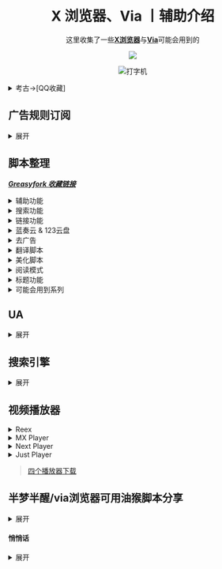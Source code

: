 <div align="center">

# X 浏览器、Via 丨辅助介绍

这里收集了一些[**X浏览器**](https://www.xbext.com/)与[**Via**](https://viayoo.com/)可能会用到的

<!-- -->
![](https://moe-counter.glitch.me/get/@daidai0912?theme=rule34)

![打字机](https://cdn.jsdelivr.net/gh/Daidai0912/Dai_dai@master/picture/呆呆.svg)
<!-- -->
</div>

[lanzou]: https://cdn.jsdelivr.net/gh/Daidai0912/Dai_dai@master/picture/lanzou.png
[123pan]: https://cdn.jsdelivr.net/gh/Daidai0912/Dai_dai@master/picture/123.png
[github]: https://cdn.jsdelivr.net/gh/Daidai0912/Dai_dai@master/picture/github.png
[gitee]: https://cdn.jsdelivr.net/gh/Daidai0912/Dai_dai@master/picture/gitee.png

<details>
  <summary>考古->[QQ收藏]</summary>

  ### [QQ收藏](https://sharechain.qq.com/a5a372bae6710cac84a1554022378a57)

  >1. [广告拦截 规则链接](https://sharechain.qq.com/e285d2e8a19bd1a23c83854cf2a2d635)
  >
  >2. [油猴脚本](https://sharechain.qq.com/e00299f56e45d6b88c7adb7590b2b5cf)
  >
  >3. [UA](https://sharechain.qq.com/28387ea1c3f830bd7eb54f682da77555)
  >
  >4. [搜索引擎](https://sharechain.qq.com/d12dde407b967a216288ac617b1ce357)
  >
  >5. [仅供学习丨去白名单版本](https://sharechain.qq.com/b0289cc3828734d4578da4e1761b3c2f)
  >
  >6. [推荐视频播放器](https://sharechain.qq.com/91331525df07ff61d051cfafa4ef89ab)
</details>

## 广告规则订阅
<details>
  <summary> 展开 </summary>

  个人推荐：`ABP Merge Rules`(或:`AdRules AdBlock List 精简版`) + `乘风 视频规则` + `去除APP下载提示` + `Ad-J`

  * AdRules AdBlock List 精简版 `(3w+丨在中国地区屏蔽广告的列表)` <sup>[主页](https://github.com/Cats-Team/AdRules)

    ```
    https://bitbucket.org/hacamer/adrules/raw/main/adblock_lite.txt
    ```
  * AdRulesAdBlock List `(16w+丨包含 '精简版'，在中国地区屏蔽广告的列表)` <sup>[主页](https://github.com/Cats-Team/AdRules)
    ```
    https://bitbucket.org/hacamer/adrules/raw/main/adblock.txt
    ```
  * 乘风广告规则 `(1000+丨可能有点误杀....)` <sup>[主页](https://github.com/xinggsf/Adblock-Plus-Rule)
    ```
    https://cdn.jsdelivr.net/gh/xinggsf/Adblock-Plus-Rule@master/rule.txt
    ```
  * 乘风视频规则 `(200 丨如名, 专针对视频网站作出的规则)` <sup>[主页](https://github.com/xinggsf/Adblock-Plus-Rule)
    ```
    https://cdn.jsdelivr.net/gh/xinggsf/Adblock-Plus-Rule@master/mv.txt
    ```
  * ABPMerge Rules `(5w+丨广告拦截规则合并)` <sup>[主页](https://github.com/damengzhu/abpmerge)
    ```
    https://gitea.com/lemon399/AdRules/raw/branch/main/abpmerge.txt
    ```
  * 去除 APP 下载提示 `(1000+丨去 APP 下载提示规则)`  <sup>[主页](https://github.com/Noyllopa/NoAppDownload)
    ```
    https://cdn.jsdelivr.net/gh/Noyllopa/NoAppDownload@master/NoAppDownload.txt
    ```
  * Ad-J `(300+丨 jk278 的自用移动端去广告规则, 常用网站精选)`  <sup>[主页](https://github.com/jk278/Ad-J/blob)
    ```
    https://gcore.jsdelivr.net/gh/jk278/Ad-J/Ad-J.txt
    ```
<div align="center">
  <p><sub> X浏览器导入方式 </sub></p>
  <sup> 设置 » 广告拦截 » 规则文件 » (右上角) 导入 » 从网址导入 » (填写该链接后) 点击导入 </div>

  ![X 浏览器](https://cdn.jsdelivr.net/gh/Daidai0912/Dai_dai@master/picture/X浏览器规则文件_压缩.webp)

<div align="center">
  <p><sub> Via导入方式 </sub></p>
  <sup> 设置 » 通用 » 广告拦截 » 规则订阅 » (右上角)+号 » (填写该链接后) 确定 » 勾选规则 » (右上角) 更新 </div>

  ![Via](https://cdn.jsdelivr.net/gh/Daidai0912/Dai_dai@master/picture/via规则订阅_压缩.webp)

</details>

## 脚本整理
 ***[Greasyfork 收藏链接](https://greasyfork.org/zh-CN/scripts?set=589091)***
 <details>
  <summary> 辅助功能 </summary>

  `更多详细请看脚本作者介绍和脚本具体功能`

1.[屏幕边缘下拉刷新](https://greasyfork.org/scripts/462927)

  - 脚本内可修改下拉距离

  - 记得关闭𝗫浏览器自带的下拉刷新：`手势设置`中 
<hr>

2.𝐛𝐢𝐥𝐢𝐛𝐢𝐥𝐢网页版优化

  - [bilibili 移动端 Lite](https://greasyfork.org/zh-CN/scripts/468246)
    - B站移动端网页推荐视频直接看

  - [bilibili 移动端](https://greasyfork.org/zh-CN/scripts/490548)
    -  需要为网站设置桌面UA(关闭桌面模式,仅设置桌面UA)
    -  不登录看完整评论请使用 [Bilibili - 在未登录的情况下照常加载评论](https://greasyfork.org/zh-CN/scripts/473498)
    -  不登录试用最高画质使用 [Bilibili - 在未登录的情况下自动并无限试用最高画质](https://greasyfork.org/zh-CN/scripts/467511)
    -  不登录的情况下看B站视频时不再被自动暂停视频及要求登录账号 [Bilibili - 防止视频被自动暂停及弹出登录窗口](https://greasyfork.org/zh-CN/scripts/467474)
<hr>

3.[CSDN直接复制](https://greasyfork.org/scripts/458601)

 - 自动展开全部内容，免登录复制，去除广告，增加搜索框
<hr>

4.[移动端 百度系优化](https://greasyfork.org/scripts/418349)

  - 贴吧直接看评论.....等

  - 百度搜索“禁止自动播放视频”,去广告
<hr>

5.[东方永动机(支持𝟗𝟎%网站自动翻页,拼接下一页)](https://greasyfork.org/scripts/438684)

  - 安装脚本后请打开[配置文件](https://hoothin.github.io/UserScripts/Pagetual)设置`可能需要梯子`
<hr>

6.[在右侧增加滚动条](https://greasyfork.org/scripts/465037)

  - Via自带`无法关闭`
  - X浏览器:`基本设置`->`禁用快速滚动滑块`
<hr>

7.[简繁自由切换](https://greasyfork.org/scripts/24300)

  - 自动将网页文字转换为 简体/繁体

  - 安装脚本后刷新页面,设置页面就出现了 
<hr>

8.快捷回到顶部/底部 

  - [点击置顶(长按置底)](https://greasyfork.org/scripts/462920)

    - 在页面最下方中心位置生成一个向上的箭头按钮,长按可回到底部
    - 有动画效果

  - [滚动到顶部或底部按钮](https://greasyfork.org/scripts/461172)

    - 在网页右下角`脚本内可修改位置`添加一个“顶部”的文字按钮,根据下滑改变为“顶部”`红色`与“底部”`蓝色`
    - 无动画,瞬间置顶
<hr>

9.[网页加速器](https://www.youxiaohou.com/tool/install-instantpage.html)

  - 加速你打开链接的速度`不确定是否在手机上有用`
<hr>

10.记录页面位置 

  - [记录页面滚动](https://greasyfork.org/scripts/483745) 酷安[@耗子Sky](https://www.coolapk.com/u/1166187)

  - [我看到哪里啦?!](https://greasyfork.org/scripts/393042)

  - 让页面重新滚到上次阅读的位置 
<hr>

11.[知乎修改器移动版](https://greasyfork.org/scripts/488508)

  - 对于网页版知乎的各种增强优化
<hr>

12.Github汉化 

  - [GitHub中文化插件](https://greasyfork.org/scripts/435208)`推荐`

  - [GitHub汉化插件](https://greasyfork.org/scripts/407485)
<hr>

13.以图搜图

  - [工具栏打开“以图搜图”,然后直接点击图片即可](https://greasyfork.org/scripts/480713)

  - [长按图片后出现选择框,点击后可选择搜图方式,点击空白处或退出则消失](https://greasyfork.org/zh-CN/scripts/491146)

    - 𝑉𝑖𝑎自带`长按图片后有以图搜图功能`
    - 𝗫浏览器可以考虑用`不是很好用`
<hr>

14.[防止未经授权的自动复制](https://greasyfork.org/scripts/461625)

  - 只允许网页长按复制内容,防止一些毒瘤网站自动往剪贴板写入内容 
<hr>

15.[Mactype助手](https://greasyfork.org/scripts/436451)

  - 可以让浏览器文字拥有媲美MacOS系统字体渲染效果,可以无缝调节网页上文字的粗细 
<hr>

16.[中英文之间加空白](https://greasyfork.org/scripts/470865)

  - 自动替你在网页中所有的中文字和半形的英文、数字、符号之间插入空白，让文字变得美观好看。
<hr>

17.[YouTubo画质更改按钮(移动/桌面)](https://greasyfork.org/scripts/477219)

  - 在视频下方添加画质更改按钮,方便一键切换

<img width="200%" src="https://shp.qpic.cn/collector/3042839226/41227680-93bb-4d63-af82-f9845c8bf099/0" /><br/>
</details>

<details>
  <summary> 搜索功能 </summary>

   `在各大搜索引擎顶部展示快捷其他搜索引擎, 快捷切换`

1.[聚合搜索引擎切换](https://greasyfork.org/scripts/462130)`推荐`

  - 在屏幕最上方有一排引擎供快捷切换,展开后支持快捷搜索其他网站

  - 脚本内修改简单
<hr>

2.[all-search全搜,搜索引擎快捷跳转,支持任意网站展示](https://greasyfork.org/scripts/397993)

  - 脚本是有完整的设置页面

  - 观感舒服,操作华丽,修改复杂
<hr>

3.[一键切换搜索](https://greasyfork.org/scripts/476606)

  - 在屏幕左侧中心偏上有较小的侧边栏

  - 不影响观感和操作,脚本内修改简单
<hr>

4.[搜索引擎切换器2(侧栏版)](https://greasyfork.org/zh-CN/scripts/489235)

  - 在屏幕左侧中心有较小的侧边栏,点击可展开

  - 不影响观感和操作,脚本内修改简单

<img width="200%" src="https://shp.qpic.cn/collector/3042839226/41227680-93bb-4d63-af82-f9845c8bf099/0" /><br/>
</details>

<details>
  <summary> 链接功能 </summary>

  `将网页的文本转为超链接,又或者是自动跳转重定向...`

1.[External Link Auto Redirect(Direct Link) --- 外部链接自动重定向](https://greasyfork.org/zh-CN/scripts/462796)

  - 单击包含重定向URL的链接时,直接重定向到真实URL

  - 通用规则,无需自行添加(但有小部分按钮误杀,点击无效果)
<hr>

2.[redirect外链跳转](https://greasyfork.org/scripts/416338)

  - 酷安,贴吧,知乎一系列.的外部链接,自动跳转,规则简单
<hr>

3.[Open the F**king URL Right Now](https://greasyfork.org/zh-CN/scripts/412612)

  - 自动跳转某些网站不希望用户直达的外链
<hr>

4.[anti-redirect --- 反重定向](https://greasyfork.org/scripts/11915)

  - 去除各搜索引擎/常用网站的重定向
<hr>

5.[链接助手](https://greasyfork.org/scripts/464541)

  - 可对单个网站自定义链接规则在新标签页中打开

  - 文本链接转为超链接...等
<hr>

6.让网页中的文字链接变为可点击

  - [Linkify Plus Plus](https://greasyfork.org/scripts/4255)`推荐`

  - [Text To link](https://mirror.ghproxy.com/https://raw.githubusercontent.com/lkytal/GM/master/linkMix.user.js)

  - [测试链接是否可直接点击的网址](https://rawgit.com/eight04/linkify-plus-plus/master/demo/demo.html)
<hr>

7.[链接地址洗白白](https://greasyfork.org/scripts/373270)

  - 把链接地址缩减至最短可用状态,并复制到剪切板

  - 在网页底部中间,有一个按钮,用来呼出面板
<hr>

8.[短链生成](https://greasyfork.org/zh-CN/scripts/492351)

  - 打开脚本菜单,点击生成"短链按钮"即可将当前网址转为短链,并自动复制到剪贴板

<img width="200%" src="https://shp.qpic.cn/collector/3042839226/41227680-93bb-4d63-af82-f9845c8bf099/0" /><br/>
</details>

<details>
  <summary> 蓝奏云 & 123云盘 </summary>

  `结果还是专门为蓝奏云和123整了个分类....`

1.[蓝奏云重定向+记住密码](https://greasyfork.org/zh-CN/scripts/488847)

  - 将所有蓝奏云链接重定向至同一蓝奏云网站

  - 自动记住并填写过密码的蓝奏云链接(脚本菜单可查看或管理)

  - 绕过下载APK提示"请先开通会员"

  - 自动下载文件

---

2.[蓝奏云自动点击下载，直接下载 apk 文件，记住分享密码自动填写](https://greasyfork.org/zh-CN/scripts/489281)

  - 如名，与[蓝奏云重定向+记住密码](https://greasyfork.org/zh-CN/scripts/488847)择其一即可

---

3.[123盘自动填写提取码](https://greasyfork.org/zh-CN/scripts/489660)

  - 自动提取123云盘分享链接的提取码,并进行填写

  - 测试链接：
    - [https://www.123pan.com/s/YHGHjv-bUJC密码rAj2](https://www.123pan.com/s/YHGHjv-bUJC密码rAj2)
    - https://www.123pan.com/s/YHGHjv-bUJC?pwd=rAj2

  - 修改自[cccc-l佬](https://greasyfork.org/zh-CN/users/1243513-cccc-l)的 [123网盘自动填写提取码-关闭广告](https://greasyfork.org/zh-CN/scripts/484314)与[123网盘复制分享链接时带pwd=提取码](https://greasyfork.org/zh-CN/scripts/484313)

<img width="200%" src="https://shp.qpic.cn/collector/3042839226/41227680-93bb-4d63-af82-f9845c8bf099/0" /><br/>
</details>

<details>
  <summary> 去广告 </summary>

  `字面意思`

1.[搜索引擎去广告](https://greasyfork.org/scripts/437351)

  - 谷歌百度搜狗神马必应头条搜索去广告
<hr>

2.YouTube
  - [YouTube去广告](https://greasyfork.org/scripts/459541)
    - 这是一个去除YouTube广告的脚本，轻量且高效，它能丝滑的去除界面广告和视频广告，包括6s广告。
  - [YouTube视频&音乐&儿童广告拦截](https://greasyfork.org/zh-CN/scripts/480192)
    - 拦截所有youtube视频广告，音乐播放广告，儿童视频广告，不留白，不闪屏，无感，体验第一。 已适配移动端，支持自定义拦截,添加影视频道
    - 搜索框输入 2333 可以打开设置界面
<hr>

3.[123云盘去广告](https://greasyfork.org/zh-CN/scripts/489252)

  - 123网盘去广告,并将下载文件按钮移动到底部

<img width="200%" src="https://shp.qpic.cn/collector/3042839226/41227680-93bb-4d63-af82-f9845c8bf099/0" /><br/>
</details>

<details>
  <summary> 翻译脚本 </summary>

  `翻译网页内容的脚本，除第4个与第5个,其他均可在Github上运行`

1.[Immersive-translate --- 沉浸式翻译](https://download.immersivetranslate.com/immersive-translate.user.js)`商业化,不开源`

  - 可“显示原文(双显)”和“隐藏原文(仅显示译文)”

  - [历史版本](https://github.com/immersive-translate/immersive-translate/releases)
<hr>

2.[网页中英双显互译(其他语言也可以翻译)](https://greasyfork.org/scripts/469073)`推荐,开源`

  - 可“显示原文(双显)”和“隐藏原文(仅显示译文)”
<hr>

3.[KISS Translator --- 亲吻翻译](https://greasyfork.org/scripts/472840)

  - 只有“显示原文(双显)”
<hr>

4.[网页翻译](https://greasyfork.org/zh-CN/scripts/398746)`不可在Gayhub等网站运行`

  - 给每个非中文的网页右下角（可以调整到左下角）添加一个 google 翻译图标, 直接调用 Google 的翻译接口对非中文网页进行翻译

  - 需要外网环境

5.[YanDex翻译](https://greasyfork.org/zh-CN/scripts/490152)`不可在Gayhub等网站运行`

  - 使用 Yandex Translate API 对网页进行翻译

<img width="200%" src="https://shp.qpic.cn/collector/3042839226/41227680-93bb-4d63-af82-f9845c8bf099/0" /><br/>
</details>

<details>
  <summary> 美化脚本 </summary>

  `美化网页的脚本，非常不推荐全部开启`

1.[护眼模式](https://greasyfork.org/scripts/460539)

  - 更改页面背景颜色

  - 需要更改为其他颜色请在脚本内找出“#C7EDCC”并修改
<hr>

2.点击页面特效

  - [点击时显示文字(可自定义文字)](https://greasyfork.org/scripts/371892)

  - [点击时显示爱心特效](https://greasyfork.org/scripts/482951)

  - [点击时显示波纹特效(可更改大小,颜色,数量)](https://greasyfork.org/scripts/482952)
<hr>

3.[滑动时显示星星特效拖尾](https://greasyfork.org/scripts/454845)
<hr>

4.[网页全屏飘落樱花特效](https://greasyfork.org/scripts/420792)
<hr>

5.[网页页面样式美化](https://greasyfork.org/zh-CN/scripts/489386)

  - 指向文字加粗, 指向图片发光, 指向图片放大动画, 输入框美化...等
<hr>

6.[网页看板娘](https://greasyfork.org/scripts/483088)

  - 在网页左下角添加一个二次元板娘,部分参数脚本内可改
<hr>

7.美化Greasyfork

  - [Greasyfork Beautify](https://greasyfork.org/scripts/446849)
    - 优化导航栏样式/脚本列表改为卡片布局/代码高亮(atom-one-dark+vscode风格)等...

  - [Greasy Fork Theme Engine \[BETA\]](https://greasyfork.org/scripts/476333)
    - 时尚的 GeasyFork 重新设计
<hr>

8.[Google Card-Style UI --- Google Card 样式的界面](https://greasyfork.org/scripts/18510)

  - 优化 Google 搜索引擎的 UI
<hr>

9.[高级定制网页护眼模式](https://greasyfork.org/scripts/485513)

<img width="200%" src="https://shp.qpic.cn/collector/3042839226/41227680-93bb-4d63-af82-f9845c8bf099/0" /><br/>
</details>

<details>
  <summary> 阅读模式 </summary>

  `阅读小说,美化排版,懂得都懂`

1.[通用阅读器](https://greasyfork.org/scripts/377230)
<hr>

2.[Circle阅读助手脚本版](https://greasyfork.org/scripts/440132)

<img width="200%" src="https://shp.qpic.cn/collector/3042839226/41227680-93bb-4d63-af82-f9845c8bf099/0" /><br/>
</details>
 
<details>
  <summary> 标题功能 </summary>

  `浏览器中的地址栏内的标题显示`

1.[切换标题显示](https://greasyfork.org/scripts/480019)

  - 脚本菜单切换,可像𝑉𝑖𝑎一样在地址栏切换显示: 地址/域名/标题

  - Via自带,X浏览器使用 
<hr>

2.[标题居中](https://greasyfork.org/zh-CN/scripts/458997)

  - 将标题放置在地址栏中心位置
<hr>

3.[影视网页标题清理](https://greasyfork.org/zh-CN/scripts/465160)

  - 从疑似影视网页的标题中提取片名与集数重新显示

  - 格式化后会显示为：斗罗大陆 01

<img width="200%" src="https://shp.qpic.cn/collector/3042839226/41227680-93bb-4d63-af82-f9845c8bf099/0" /><br/>
</details>

<details>
  <summary> 可能会用到系列 </summary>

  `可能会用到，但很少有'用武之地'`

1.[网页调试](https://greasyfork.org/scripts/475228)
<hr>

2.[手机浏览器触摸手势](https://greasyfork.org/scripts/375806)

  - 支持在文字、图片、视频上分类,通过你的“滑动手势”进行“执行代码”或“搜图”,可自定义
<hr>

3.[俺的手机视频脚本](https://greasyfork.org/scripts/456542)

  - 长按视频倍速播放

  - 需要更全的播放器手势？嗅探媒体资源然后调用播放器([查看下方播放器分类](https://github.com/Daidai0912/x-via?tab=readme-ov-file#视频播放器))
<hr>

4.[Picviewer CE+ --- 图片查看器 CE+](https://greasyfork.org/scripts/24204)

  - 以各种姿势爬取网站图片, 大小、尺寸等分类明确

  - 支持各种姿势批量下载, 搜图等.....

<img width="200%" src="https://shp.qpic.cn/collector/3042839226/41227680-93bb-4d63-af82-f9845c8bf099/0" /><br/>
</details>

## UA
<details>
  <summary> 展开 </summary>
  
  `UA这个东西不用刻意收集，需要什么UA可直接通过搜索引擎进行查找`
  
* 百度：简单搜索
`可去除百度搜索引擎的自动播放视频，以及广告标签内容`
> 旧版 - SearchCraft/2.8.2
```
Mozilla/5.0 (Linux; Android 12; splash water mobile phone) AppleWebKit/537.36 (KHTML, like Gecko) Chrome/108.0.0.0 Mobile Safari/537.36 SearchCraft/2.8.2
```
> 新版 - ChatSearch/1.0 SearchCraft/5.7.0.5
>
> 有AI回答
```
Mozilla/5.0 (Linux; Android 10; K) AppleWebKit/537.36 (KHTML, like Gecko) Chrome/120.0.0.0 Mobile Safari/537.36 ChatSearch/1.0 SearchCraft/5.7.0.5 (Baidu; P1 10)
```
<hr>

* 简单搜索 + 塞班
`去除百度搜索的自动播放、部分其他网站广告`
```
Mozilla/5.0 (Linux; SymbianOS/9.4) AppleWebKit/537.36 (KHTML, like Gecko) Chrome/120.0.4844.88 Mobile Safari/537.36 ChatSearch/1.0 SearchCraft/5.7.0.5
```
</details>

## 搜索引擎
<details>
  <summary> 展开 </summary>

  * Naver
    ```
    https://search.naver.com/search.naver?query=
    ```
 
  * Yahoo
    ```
    https://search.yahoo.com/search?p=
    ```

  * SearXNG
    ```
    https://searx.si/search?q=
    ```

  * Ecosia
    ```
    https://www.ecosia.org/search?q=
    ```

  * Swisscows
    ```
    https://swisscows.com/web?query=
    ```

  * DuckDuckGo
    ```
    https://duckduckgo.com/?q=
    ```

  * Qwant
    ```
    https://www.qwant.com/?q=
    ```

  * 360 `AI搜索`
    ```
    https://www.sou.com/?q=
    ```

  * 秘塔 `AI搜索`
    ```
    https://metaso.cn/?q=
    ```

  * Perplexity `AI搜索`
    ```
    https://www.perplexity.ai/?q=
    ```

  * iAsk `AI搜索`
    ```
    https://iask.ai/?q=
    ```

  * ThinkAny `AI搜索`
    ```
    https://thinkany.ai/zh/search?q=
    ```

  * Andi `AI搜索`
    ```
    https://andisearch.com/?q=
    ```

  * Phind `AI搜索`
    ```
    https://phind-ai.com/zh/search?q=
    ```

  * iSou `AI搜索`
    ```
    https://isou.chat/search?q=
    ```
    
  * 天工 `AI搜索`
    ```
    https://www.tiangong.cn/result?q=
    ```

  * Farfalle `AI搜索`
    ```
    https://www.farfalle.dev/?q=
    ```
</details>

## 视频播放器
<details>
  <summary> Reex </summary>
  <br>
  
  ![Reex](https://cdn.jsdelivr.net/gh/Daidai0912/Dai_dai@master/picture/reex.jpg)

  > 长按倍速, 双击两侧快进, 双击中心暂停。支持长按倍速、快进秒数设置。支持关闭单个手势。拥有播放历史, 支持挂载 WebDav

| 蓝奏云<sub>`密码：qazw`</sub> | Gitee |
| :---: | :---: |
| [![蓝奏云(密码：qazw)][lanzou]](https://www.lanzn.com/b01np165c) | [![Reex - Gitee下载地址][gitee]](https://gitee.com/lntls/reex/releases)

<img width="200%" src="https://shp.qpic.cn/collector/3042839226/41227680-93bb-4d63-af82-f9845c8bf099/0" /><br/>
</details>

<details>
  <summary> MX Player </summary>
  <br>
  
  ![MX](https://cdn.jsdelivr.net/gh/Daidai0912/Dai_dai@master/picture/mx%20player.jpg)

  > MX Player(MX播放器专业版）：已解锁付费。新版已支持所有手势功能，长按倍速、双击快进快退.... 解码强大，非常推荐。

| 123盘 |
| :---: |
| [![123云盘(无密码)][123pan]](https://www.123pan.com/s/YHGHjv-bNJC.html) |

<img width="200%" src="https://shp.qpic.cn/collector/3042839226/41227680-93bb-4d63-af82-f9845c8bf099/0" /><br/>
</details>

<details>
  <summary> Next Player </summary>
  <br>
  
  ![Next Player](https://cdn.jsdelivr.net/gh/Daidai0912/Dai_dai@master/picture/next%20player.jpg)

  > 与 Reex 大致相同，手势全部支持，但不支持mpv语法，不支持挂载WebDav

| Github开源地址 |
| :---: |
| [![Github开源地址][github]](https://github.com/anilbeesetti/nextplayer/releases) |

  > 如果你并不知道该使用 v7a 还是 v8a，请使用 universal 版本

<img width="200%" src="https://shp.qpic.cn/collector/3042839226/41227680-93bb-4d63-af82-f9845c8bf099/0" /><br/>
</details>

<details>
  <summary> Just Player </summary>
  <br>
  
  ![Just Player](https://cdn.jsdelivr.net/gh/Daidai0912/Dai_dai@master/picture/just%20player.jpg)

  > 不支持长按倍速，可双击两侧进行快进快退。纯纯一个使用 APP 调用的播放器, 软件本身没有界面, 打开就是播放视频 (上次调用的视频), 点击文件夹选择视频, 长按文件夹选择字幕。长按齿轮进入设置。该软件没有播放历史。

| Github开源地址 |
| :---: |
| [![Github开源地址][github]](https://github.com/moneytoo/Player/releases) |

<img width="200%" src="https://shp.qpic.cn/collector/3042839226/41227680-93bb-4d63-af82-f9845c8bf099/0" /><br/>
</details>

> [四个播放器下载](https://www.123pan.com/s/YHGHjv-yRaC)

## 半梦半醒/via浏览器可用油猴脚本分享

<details>
  <summary> 展开 </summary>

  `下图文档为 酷安@半烟半雨溪桥畔 编写，也很完美，推荐一看。不止脚本一类，via的很多功能也有介绍`

酷安[@半烟半雨溪桥畔](https://www.coolapk1s.com/u/20596394)

[半梦半醒/via浏览器可用油猴脚本分享](https://gitee.com/half-dream-half-wake/script-share/blob/master/README.md)

[![半梦半醒](https://gcore.jsdelivr.net/gh/Daidai0912/x-via@main/%E8%87%AA%E7%94%A8/pic/%E5%8D%8A%E6%A2%A6%E5%8D%8A%E9%86%92.png)](https://gitee.com/half-dream-half-wake/script-share/blob/master/README.md)

</details>

#### 悄悄话

<details>
  <summary> 展开 </summary>
  
  `自用,若用于其他用途自行承担责任`
<details>
  <summary> 𝗫浏览器 - 去白名单 </summary>

- 蓝奏云有文件说明,123云盘不能添加说明
  
- 去除白名单限制

- 和原版共存, 不影响原版

- 修改图标(下图)

![X浏览器](http://shp.qpic.cn/collector/3042839226/08bbb56a-354c-46f2-b3fc-4e920c80950e/0)

* 𝗫浏览器去限制-共存

| 蓝奏云<sub>`密码：12`</sub> | 123盘 |
| :---: | :---: |
| [![蓝奏云(密码：12)][lanzou]](https://www.lanzn.com/b01rkkbpa) | [![123云盘(无密码)][123pan]](https://www.123pan.com/s/YHGHjv-2XaC) |
</details>

<details>
  <summary> 𝑉𝑖𝑎 - 去白名单 </summary>

- 蓝奏云有文件说明,123云盘不能添加说明
  
- 去除白名单限制

- 和原版共存, 不影响原版(123云盘保留了原版包名,详看下文)

- 修改图标(下图)

![Via](http://shp.qpic.cn/collector/3042839226/38a21a30-33ed-477b-b136-1a99c5ac2800/0)

* 𝑉𝑖𝑎去限制-共存

| 蓝奏云<sub>`密码：12`</sub> | 123盘 |
| :---: | :---: |
[![蓝奏云(密码：12)][lanzou]](https://www.lanzn.com/b01rcpjv) | [![123云盘(无密码)][123pan]](https://www.123pan.com/s/YHGHjv-XXaC) |
* 𝑉𝑖𝑎去限制-原包名

> 因修改包名 (与原版共存不得不修改) 而导致𝑉𝑖𝑎在桌面长按图标的功能会提示“未安装该应用”
> 
> 原版与该版本只可存在一个, 并且需要卸载原版才可以安装该版本
> 
> 使用 MT 管理器 V1 + V2 的签名, 后续可自己使用 MT 管理器修改原版安装包任意内容以达到不卸载更新
> 
> 他人使用 MT 管理器签名修改的版本也同样可不卸载安装

| 123盘 |
| :---: |
| [![123云盘(无密码)][123pan]](https://www.123pan.com/s/YHGHjv-0RaC) |

  <img width="200%" src="https://shp.qpic.cn/collector/3042839226/41227680-93bb-4d63-af82-f9845c8bf099/0" /><br/>
  <details>
    <summary> 𝑉𝑖𝑎_图标包 </summary>
  
  > 因为我懒,就不去收集别人的图标包了,这里分享一个我自己的(他们说有种'杂乱的美')

<picture>
  <source media="(prefers-color-scheme: dark)" srcset="http://shp.qpic.cn/collector/3042839226/af4a6776-f25d-4d8f-8114-6c5397bd303b/0">
  <source media="(prefers-color-scheme: light)" srcset="http://shp.qpic.cn/collector/3042839226/5ca30d34-426b-48ea-8df6-be092d45829d/0">
  <img alt="Via图标包" src="http://shp.qpic.cn/collector/3042839226/5ca30d34-426b-48ea-8df6-be092d45829d/0">
</picture>

| 蓝奏云<sub>`密码：12`</sub> | 123盘 |
| :---: | :---: |
[![蓝奏云(密码：12)][lanzou]](https://www.lanzn.com/b01rgnvgf) | [![123云盘(无密码)][123pan]](https://www.123pan.com/s/YHGHjv-u1aC) |
  </details>

</details>
<details>
  <summary> 雨见/可拓·Xiu/嗅觉 - 去白名单 </summary>

  - 注：并不共存,你可以：
    - [[NP管理器(3.0.62)](https://www.lanzn.com/ieIMD20x054f)以下版本]进行APK共存(3.0.62以上有广告、收费。3.0.62记得关闭网络权限)
    - [[MT管理器](https://www.123pan.com/s/o32qVv-ufkWA.html)(需要会员)]进行APK共存
    - [[Apktool M](https://maximoff.su/apktool/)(免费)]的快速编辑进行修改包名

| 蓝奏云<sub>`密码：12`</sub> | 123盘 |
| :---: | :---: |
[![蓝奏云(密码：12)][lanzou]](https://zhizhangyi.lanzout.com/b01s59nif) | [![123云盘(无密码)][123pan]](https://www.123pan.com/s/YHGHjv-9qJC.html) |

</details>
</details>
